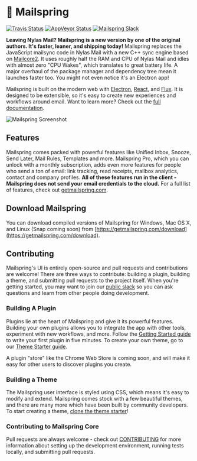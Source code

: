 💌 Mailspring
====

[![Travis Status](https://travis-ci.org/Foundry376/Mailspring.svg?branch=master)](https://travis-ci.org/Foundry376/Mailspring)
[![AppVeyor Status](https://ci.appveyor.com/api/projects/status/iuuuy6d65u3x6bj6?svg=true)](https://ci.appveyor.com/project/Foundry376/Mailspring)
[![Mailspring Slack](https://join-mailspring-slack.herokuapp.com/badge.svg)](https://join-mailspring-slack.herokuapp.com/)

**Leaving Nylas Mail? Mailspring is a new version by one of the original authors. It's faster, leaner, and shipping today!** Mailspring replaces the JavaScript mailsync code in Nylas Mail with a new C++ sync engine based on [Mailcore2](https://github.com/MailCore/mailcore2). It uses roughly half the RAM and CPU of Nylas Mail and idles with almost zero "CPU Wakes", which translates to great battery life. A major overhaul of the package manager and dependency tree mean it launches faster too. You might not even notice it's an Electron app!

Mailspring is built on the modern web with [Electron](https://github.com/atom/electron), [React](https://facebook.github.io/react/), and [Flux](https://facebook.github.io/flux/). It is designed to be extensible, so it's easy to create new experiences and workflows around email. Want to learn more? Check out the [full documentation](https://Foundry376.github.io/Mailspring/).

![Mailspring Screenshot](https://github.com/Foundry376/Mailspring/raw/master/screenshots/hero_graphic_mac%402x.png)


## Features

Mailspring comes packed with powerful features like Unified Inbox, Snooze, Send Later, Mail Rules, Templates and more. Mailspring Pro, which you can unlock with a monthly subscription, adds even more features for people who send a ton of email: link tracking, read receipts, mailbox analytics, contact and company profiles. **All of these features run in the client - Mailspring does not send your email credentials to the cloud.** For a full list of features, check out [getmailspring.com](https://getmailspring.com/).

## Download Mailspring

You can download compiled versions of Mailspring for Windows, Mac OS X, and Linux (Snap coming soon) from [https://getmailspring.com/download](https://getmailspring.com/download).

## Contributing

Mailspring's UI is entirely open-source and pull requests and contributions are welcome! There are three ways to contribute: building a plugin, building a theme, and submitting pull requests to the project itself. When you're getting started, you may want to join our [public slack](https://join-mailspring-slack.herokuapp.com/) so you can ask questions and learn from other people doing development.

### Building A Plugin

Plugins lie at the heart of Mailspring and give it its powerful features. Building your own plugins allows you to integrate the app with other tools, experiment with new workflows, and more. Follow the [Getting Started guide](https://Foundry376.github.io/Mailspring/) to write your first plugin in five minutes. To create your own theme, go to our [Theme Starter guide](https://github.com/Foundry376/Mailspring-Theme-Starter).

A plugin "store" like the Chrome Web Store is coming soon, and will make it easy for other users to discover plugins you create.

### Building a Theme

The Mailspring user interface is styled using CSS, which means it's easy to modify and extend. Mailspring comes stock with a few beautiful themes, and there are many more which have been built by community developers. To start creating a theme, [clone the theme starter](https://github.com/nylas/nylas-mail-theme-starter)!

### Contributing to Mailspring Core

Pull requests are always welcome - check out [CONTRIBUTING](https://github.com/Foundry376/Mailspring/blob/master/CONTRIBUTING.md) for more information about setting up the development environment, running tests locally, and submitting pull requests.
